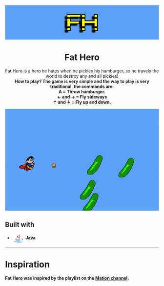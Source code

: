 
<h1 align="center">
<br>
  <img src="logo.png" alt="Fat-Hero" >
<br>
<br>
Fat Hero
</h1>

<p align="center">Fat Hero is a hero he hates when he pickles his hamburger, so he travels the world to destroy any and all pickles! </br>
<Strong> How to play? <Strong> The game is very simple and the way to play is very traditional, the commands are: </br>
A = Throw hamburger. <br/>
← and → = Fly sideways <br/>
↑ and ↓ = Fly up and down.
</p>

<div >
  <img src="oi.png" alt="demo" aling="center">
</div>

## Built with
[//]: # (Add the features of your project here:)

- <img align="center" alt="java" height="30" width="40" src="https://raw.githubusercontent.com/devicons/devicon/master/icons/java/java-original.svg"> Java

<hr />

# Inspiration
Fat Hero was inspired by the playlist on the [Mation channel](https://www.youtube.com/watch?v=5aE55KZ93xw&list=PLlW3qrNjsvBwUmUk9kio7bNT3GR554FH5&ab_channel=MationMation).
